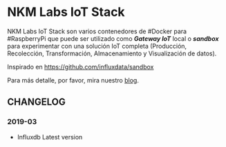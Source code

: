# NKM Labs IoT Stack

NKM Labs IoT Stack son varios contenedores de #Docker para #RaspberryPi que puede ser utilizado como _**Gateway IoT**_ local o _**sandbox**_ para experimentar con una solución IoT completa (Producción, Recolección, Transformación, Almacenamiento y Visualización de datos).

Inspirado en https://github.com/influxdata/sandbox

Para más detalle, por favor, mira nuestro [blog](http://nakamalabs.info/nkm-labs-iot-stack/).

## CHANGELOG
### 2019-03
- Influxdb Latest version